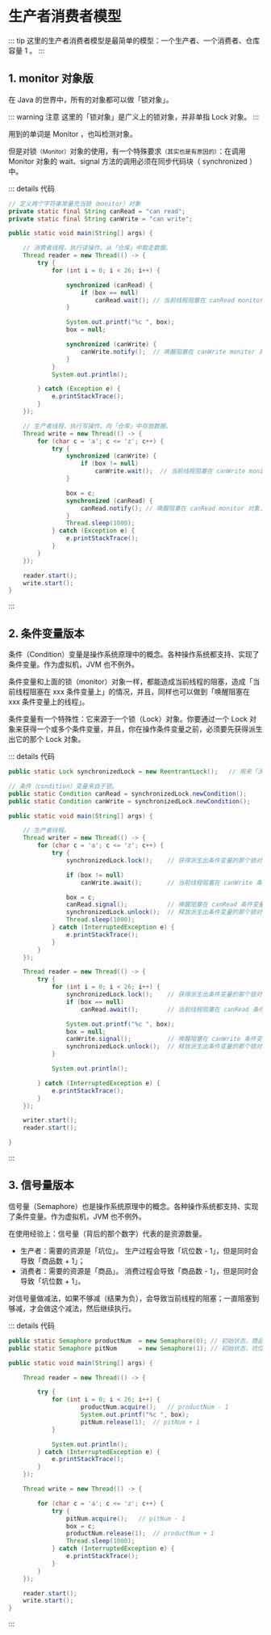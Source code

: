 # 生产者消费者模型

::: tip
这里的生产者消费者模型是最简单的模型：一个生产者、一个消费者、仓库容量 1 。
:::

## 1. monitor 对象版 

在 Java 的世界中，所有的对象都可以做「锁对象」。

::: warning 注意
这里的「锁对象」是广义上的锁对象，并非单指 Lock 对象。
:::

用到的单词是 Monitor ，也叫检测对象。

但是对锁<small>（Monitor）</small>对象的使用，有一个特殊要求<small>（其实也是有原因的）</small>：在调用 Monitor 对象的 wait、signal 方法的调用必须在同步代码块（ synchronized ）中。

::: details 代码

```java
// 定义两个字符串常量充当锁（monitor）对象
private static final String canRead = "can read";
private static final String canWrite = "can write";

public static void main(String[] args) {

    // 消费者线程，执行读操作。从「仓库」中取走数据。
    Thread reader = new Thread(() -> {
        try {
            for (int i = 0; i < 26; i++) {

                synchronized (canRead) {
                    if (box == null)
                        canRead.wait(); // 当前线程阻塞在 canRead monitor 对象上 。
                }

                System.out.printf("%c ", box);
                box = null;

                synchronized (canWrite) {
                    canWrite.notify();  // 唤醒阻塞在 canWrite monitor 对象上的任一线程 。
                }
            }
            System.out.println();

        } catch (Exception e) {
            e.printStackTrace();
        }
    });

    // 生产者线程，执行写操作。向「仓库」中存放数据。
    Thread write = new Thread(() -> {
        for (char c = 'a'; c <= 'z'; c++) {
            try {
                synchronized (canWrite) {
                    if (box != null)
                        canWrite.wait();  // 当前线程阻塞在 canWrite monitor 对象上
                }

                box = c;
                synchronized (canRead) {
                    canRead.notify(); // 唤醒阻塞在 canRead monitor 对象上的任一线程
                }
                Thread.sleep(1000);
            } catch (Exception e) {
                e.printStackTrace();
            }
        }
    });

    reader.start();
    write.start();
}
```
:::

## 2. 条件变量版本 

条件（Condition）变量是操作系统原理中的概念。各种操作系统都支持、实现了条件变量。作为虚拟机，JVM 也不例外。

条件变量和上面的锁（monitor）对象一样，都能造成当前线程的阻塞，造成「当前线程阻塞在 xxx 条件变量上」的情况，并且，同样也可以做到「唤醒阻塞在 xxx 条件变量上的线程」。

条件变量有一个特殊性：它来源于一个锁（Lock）对象。你要通过一个 Lock 对象来获得一个或多个条件变量，并且，你在操作条件变量之前，必须要先获得派生出它的那个 Lock 对象。

::: details 代码

```java
public static Lock synchronizedLock = new ReentrantLock();   // 用来「派生」条件变量的锁对象

// 条件（condition）变量来自于锁。
public static Condition canRead = synchronizedLock.newCondition();
public static Condition canWrite = synchronizedLock.newCondition();

public static void main(String[] args) {

    // 生产者线程。
    Thread writer = new Thread(() -> {
        for (char c = 'a'; c <= 'z'; c++) {
            try {
                synchronizedLock.lock();    // 获得派生出条件变量的那个锁对象。

                if (box != null)
                    canWrite.await();       // 当前线程阻塞在 canWrite 条件变量上

                box = c;
                canRead.signal();           // 唤醒阻塞在 canRead 条件变量上的线程
                synchronizedLock.unlock();  // 释放派生出条件变量的那个锁对象。
                Thread.sleep(1000);
            } catch (InterruptedException e) {
                e.printStackTrace();
            }
        }
    });

    Thread reader = new Thread(() -> {
        try {
            for (int i = 0; i < 26; i++) {
                synchronizedLock.lock();    // 获得派生出条件变量的那个锁对象。
                if (box == null)
                    canRead.await();        // 当前线程阻塞在 canRead 条件变量上

                System.out.printf("%c ", box);
                box = null;
                canWrite.signal();          // 唤醒阻塞在 canWrite 条件变量上的任一线程
                synchronizedLock.unlock();  // 释放派生出条件变量的那个锁对象。
            }

            System.out.println();

        } catch (InterruptedException e) {
            e.printStackTrace();
        }
    });

    writer.start();
    reader.start();

}
```
:::


## 3. 信号量版本 

信号量（Semaphore）也是操作系统原理中的概念。各种操作系统都支持、实现了条件变量。作为虚拟机，JVM 也不例外。

在使用经验上：信号量（背后的那个数字）代表的是资源数量。

- 生产者：需要的资源是「坑位」。 生产过程会导致「坑位数 - 1」，但是同时会导致「商品数 + 1」；
- 消费者：需要的资源是「商品」。 消费过程会导致「商品数 - 1」，但是同时会导致「坑位数 + 1」。

对信号量做减法，如果不够减（结果为负），会导致当前线程的阻塞；一直阻塞到够减，才会做这个减法，然后继续执行。

::: details 代码

```java
public static Semaphore productNum  = new Semaphore(0); // 初始状态，商品数为 0
public static Semaphore pitNum      = new Semaphore(1); // 初始状态，坑位数为 1

public static void main(String[] args) {

    Thread reader = new Thread(() -> {

        try {
            for (int i = 0; i < 26; i++) {
                    productNum.acquire();   // productNum - 1
                    System.out.printf("%c ", box);
                    pitNum.release(1);  // pitNum + 1
            }

            System.out.println();
        } catch (InterruptedException e) {
            e.printStackTrace();
        }
    });

    Thread write = new Thread(() -> {

        for (char c = 'a'; c <= 'z'; c++) {
            try {
                pitNum.acquire();   // pitNum - 1
                box = c;
                productNum.release(1);  // productNum + 1
                Thread.sleep(1000);
            } catch (InterruptedException e) {
                e.printStackTrace();
            }
        }
    });

    reader.start();
    write.start();
}
```
:::


